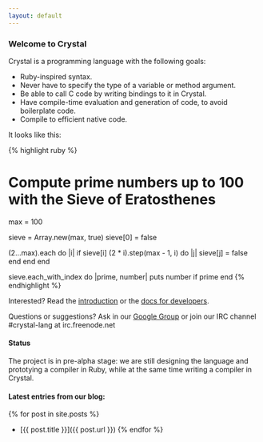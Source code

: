 ```yaml
---
layout: default
---
```


### Welcome to Crystal

Crystal is a programming language with the following goals:

* Ruby-inspired syntax.
* Never have to specify the type of a variable or method argument.
* Be able to call C code by writing bindings to it in Crystal.
* Have compile-time evaluation and generation of code, to avoid boilerplate code.
* Compile to efficient native code.

It looks like this:

{% highlight ruby %}
# Compute prime numbers up to 100 with the Sieve of Eratosthenes
max = 100

sieve = Array.new(max, true)
sieve[0] = false

(2...max).each do |i|
  if sieve[i]
    (2 * i).step(max - 1, i) do |j|
      sieve[j] = false
    end
  end
end

sieve.each_with_index do |prime, number|
  puts number if prime
end
{% endhighlight %}

Interested? Read the [introduction](https://github.com/manastech/crystal/wiki/Introduction) or the [docs for developers](https://github.com/manastech/crystal/wiki/Developers).

Questions or suggestions? Ask in our [Google Group](https://groups.google.com/forum/?fromgroups#!forum/crystal-lang) or join our IRC channel #crystal-lang at irc.freenode.net

#### Status

The project is in pre-alpha stage: we are still designing the language and prototying a compiler in Ruby, while at the same time writing a compiler in Crystal.

#### Latest entries from our blog:

{% for post in site.posts %}
* [{{ post.title }}]({{ post.url }})
{% endfor %}
